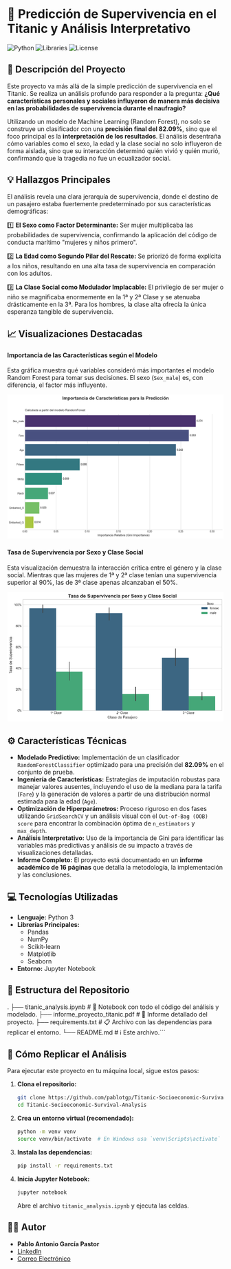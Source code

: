 # 🚢 Predicción de Supervivencia en el Titanic y Análisis Interpretativo

![Python](https://img.shields.io/badge/Python-3.9+-blue.svg)
![Libraries](https://img.shields.io/badge/Librerías-Scikit--learn%2C%20Pandas%2C%20Matplotlib-orange.svg)
![License](https://img.shields.io/badge/Licencia-MIT-green.svg)

## 🎯 Descripción del Proyecto

Este proyecto va más allá de la simple predicción de supervivencia en el Titanic. Se realiza un análisis profundo para responder a la pregunta: **¿Qué características personales y sociales influyeron de manera más decisiva en las probabilidades de supervivencia durante el naufragio?**

Utilizando un modelo de Machine Learning (Random Forest), no solo se construye un clasificador con una **precisión final del 82.09%**, sino que el foco principal es la **interpretación de los resultados**. El análisis desentraña cómo variables como el sexo, la edad y la clase social no solo influyeron de forma aislada, sino que su interacción determinó quién vivió y quién murió, confirmando que la tragedia no fue un ecualizador social.

## 💡 Hallazgos Principales

El análisis revela una clara jerarquía de supervivencia, donde el destino de un pasajero estaba fuertemente predeterminado por sus características demográficas:

1️⃣ **El Sexo como Factor Determinante:** Ser mujer multiplicaba las probabilidades de supervivencia, confirmando la aplicación del código de conducta marítimo "mujeres y niños primero".

2️⃣ **La Edad como Segundo Pilar del Rescate:** Se priorizó de forma explícita a los niños, resultando en una alta tasa de supervivencia en comparación con los adultos.

3️⃣ **La Clase Social como Modulador Implacable:** El privilegio de ser mujer o niño se magnificaba enormemente en la 1ª y 2ª Clase y se atenuaba drásticamente en la 3ª. Para los hombres, la clase alta ofrecía la única esperanza tangible de supervivencia.

## 📈 Visualizaciones Destacadas

#### Importancia de las Características según el Modelo
Esta gráfica muestra qué variables consideró más importantes el modelo Random Forest para tomar sus decisiones. El sexo (`Sex_male`) es, con diferencia, el factor más influyente.

![Importancia de Características](report/importancia.png)

#### Tasa de Supervivencia por Sexo y Clase Social
Esta visualización demuestra la interacción crítica entre el género y la clase social. Mientras que las mujeres de 1ª y 2ª clase tenían una supervivencia superior al 90%, las de 3ª clase apenas alcanzaban el 50%.

![Supervivencia por Clase y Sexo](report/tasa.png)

## ⚙️ Características Técnicas

*   **Modelado Predictivo:** Implementación de un clasificador `RandomForestClassifier` optimizado para una precisión del **82.09%** en el conjunto de prueba.
*   **Ingeniería de Características:** Estrategias de imputación robustas para manejar valores ausentes, incluyendo el uso de la mediana para la tarifa (`Fare`) y la generación de valores a partir de una distribución normal estimada para la edad (`Age`).
*   **Optimización de Hiperparámetros:** Proceso riguroso en dos fases utilizando `GridSearchCV` y un análisis visual con el `Out-of-Bag (OOB) score` para encontrar la combinación óptima de `n_estimators` y `max_depth`.
*   **Análisis Interpretativo:** Uso de la importancia de Gini para identificar las variables más predictivas y análisis de su impacto a través de visualizaciones detalladas.
*   **Informe Completo:** El proyecto está documentado en un **informe académico de 16 páginas** que detalla la metodología, la implementación y las conclusiones.

## 💻 Tecnologías Utilizadas

*   **Lenguaje:** Python 3
*   **Librerías Principales:**
    *   Pandas
    *   NumPy
    *   Scikit-learn
    *   Matplotlib
    *   Seaborn
*   **Entorno:** Jupyter Notebook

## 📂 Estructura del Repositorio


.
├── titanic_analysis.ipynb         # 📓 Notebook con todo el código del análisis y modelado.
├── informe_proyecto_titanic.pdf   # 📄 Informe detallado del proyecto.
├── requirements.txt               # 📋 Archivo con las dependencias para replicar el entorno.
└── README.md                      # ℹ️ Este archivo.```

## 🚀 Cómo Replicar el Análisis

Para ejecutar este proyecto en tu máquina local, sigue estos pasos:

1.  **Clona el repositorio:**
    ```bash
    git clone https://github.com/pablotgp/Titanic-Socioeconomic-Survival-Analysis.git
    cd Titanic-Socioeconomic-Survival-Analysis
    ```

2.  **Crea un entorno virtual (recomendado):**
    ```bash
    python -m venv venv
    source venv/bin/activate  # En Windows usa `venv\Scripts\activate`
    ```

3.  **Instala las dependencias:**
    ```bash
    pip install -r requirements.txt
    ```

4.  **Inicia Jupyter Notebook:**
    ```bash
    jupyter notebook
    ```
    Abre el archivo `titanic_analysis.ipynb` y ejecuta las celdas.

## 👨‍💻 Autor

*   **Pablo Antonio García Pastor**
*   [LinkedIn](https://www.linkedin.com/in/pablogp-ai)
*   [Correo Electrónico](mailto:pablotgp2002@gmail.com)
